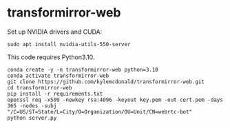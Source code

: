 # transformirror-web

Set up NVIDIA drivers and CUDA:

```
sudo apt install nvidia-utils-550-server
```

This code requires Python3.10.

```
conda create -y -n transformirror-web python=3.10
conda activate transformirror-web
git clone https://github.com/kylemcdonald/transformirror-web.git
cd transformirror-web
pip install -r requirements.txt
openssl req -x509 -newkey rsa:4096 -keyout key.pem -out cert.pem -days 365 -nodes -subj "/C=US/ST=State/L=City/O=Organization/OU=Unit/CN=webrtc-bot"
python server.py
```